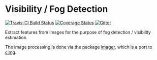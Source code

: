 
<!-- README.md is generated from README.Rmd. Please edit that file -->
Visibility / Fog Detection
==========================

[![Travis-CI Build Status](https://travis-ci.org/MartinRoth/visDec.svg?branch=master)](https://travis-ci.org/MartinRoth/visDec) [![Coverage Status](https://img.shields.io/codecov/c/github/MartinRoth/visDec/master.svg)](https://codecov.io/github/MartinRoth/visDec?branch=master) [![Gitter](https://badges.gitter.im/MartinRoth/visDec.svg)](https://gitter.im/MartinRoth/visDec?utm_source=badge&utm_medium=badge&utm_campaign=pr-badge)

Extract features from images for the purpose of fog detection / visibility estimation.

The image processing is done via the package [imager](https://cran.r-project.org/web/packages/imager/index.html), which is a port to [cimg](http://cimg.eu/).
